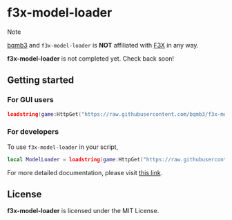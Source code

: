 # f3x-model-loader

> [!NOTE]  
> [bqmb3](https://github.com/bqmb3) and `f3x-model-loader` is **NOT** affiliated with [F3X](https://github.com/F3XTeam) in any way.

**f3x-model-loader** is not completed yet. Check back soon!

## Getting started

### For GUI users
```lua
loadstring(game:HttpGet("https://raw.githubusercontent.com/bqmb3/f3x-model-loader/main/gui.lua",true))()
```

### For developers
To use `f3x-model-loader` in your script, 
```lua
local ModelLoader = loadstring(game:HttpGet("https://raw.githubusercontent.com/bqmb3/f3x-model-loader/main/main.lua",true))()
```

For more detailed documentation, please visit [this link](https://bqmb3.github.io/f3x-model-loader).

## License

**f3x-model-loader** is licensed under the MIT License.